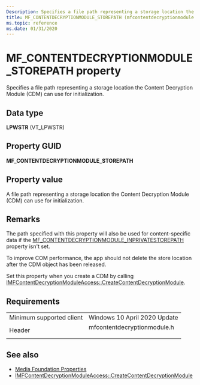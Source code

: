 ```yaml
---
Description: Specifies a file path representing a storage location the Content Decryption Module (CDM) can use for initialization.
title: MF_CONTENTDECRYPTIONMODULE_STOREPATH (mfcontentdecryptionmodule.h)
ms.topic: reference
ms.date: 01/31/2020
---
```


# MF\_CONTENTDECRYPTIONMODULE\_STOREPATH property

Specifies a file path representing a storage location the Content Decryption Module (CDM) can use for initialization.


## Data type

**LPWSTR** (VT_LPWSTR)

## Property GUID

**MF\_CONTENTDECRYPTIONMODULE\_STOREPATH**

## Property value

A file path representing a storage location the Content Decryption Module (CDM) can use for initialization.

## Remarks

The path specified with this property will also be used for content-specific data if the [MF_CONTENTDECRYPTIONMODULE_INPRIVATESTOREPATH](mf-contentdecryptionmodule-inprivatestorepath.md) property isn't set.

To improve COM performance, the app should not delete the store location after the CDM object has been released.



Set this property when you create a CDM by calling [IMFContentDecryptionModuleAccess::CreateContentDecryptionModule](/windows/win32/api/mfcontentdecryptionmodule/nf-mfcontentdecryptionmodule-imfcontentdecryptionmoduleaccess-createcontentdecryptionmodule).

## Requirements



|                                     |                                                                                       |
|-------------------------------------|---------------------------------------------------------------------------------------|
| Minimum supported client<br/> | Windows 10 April 2020 Update<br/>                                     |
| Header<br/>                   | <dl> <dt>mfcontentdecryptionmodule.h</dt> </dl> |



## See also

- [Media Foundation Properties](media-foundation-properties.md)
- [IMFContentDecryptionModuleAccess::CreateContentDecryptionModule](/windows/win32/api/mfcontentdecryptionmodule/nf-mfcontentdecryptionmodule-imfcontentdecryptionmoduleaccess-createcontentdecryptionmodule)


 

 




